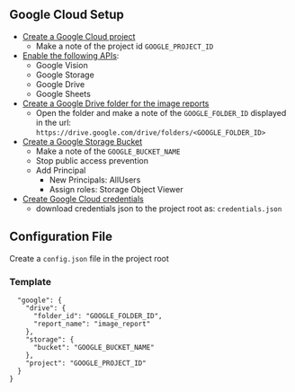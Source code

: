 ## Google Cloud Setup

* [Create a Google Cloud project](https://console.cloud.google.com/projectcreate)
	* Make a note of the project id `GOOGLE_PROJECT_ID`
* [Enable the following APIs](https://console.cloud.google.com/apis):
	* Google Vision
	* Google Storage
	* Google Drive
	* Google Sheets
* [Create a Google Drive folder for the image reports](https://drive.google.com/drive)
	* Open the folder and make a note of the `GOOGLE_FOLDER_ID` displayed in the url: `https://drive.google.com/drive/folders/<GOOGLE_FOLDER_ID>`
* [Create a Google Storage Bucket](https://console.cloud.google.com/storage/browser)
	* Make a note of the `GOOGLE_BUCKET_NAME`
	* Stop public access prevention
	* Add Principal
		* New Principals: AllUsers
		* Assign roles: Storage Object Viewer
* [Create Google Cloud credentials](https://console.cloud.google.com/apis/credentials)
	* download credentials json to the project root as: `credentials.json`

## Configuration File

Create a `config.json` file in the project root

### Template

```{
  "google": {
    "drive": {
      "folder_id": "GOOGLE_FOLDER_ID",
      "report_name": "image_report"
    },
    "storage": {
      "bucket": "GOOGLE_BUCKET_NAME"
    },
    "project": "GOOGLE_PROJECT_ID"
  }
}
```


